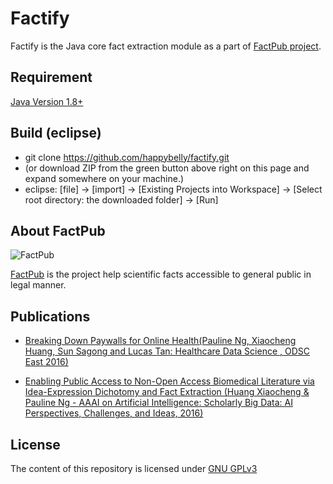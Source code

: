 # Factify

Factify is the Java core fact extraction module as a part of [FactPub project](http://factpub.org/).

Requirement
-----------

[Java Version 1.8+](java.com/download/)

Build (eclipse)
---------------

*  git clone https://github.com/happybelly/factify.git
*  (or download ZIP from the green button above right on this page and expand somewhere on your machine.)
*  eclipse: [file] -> [import] -> [Existing Projects into Workspace] -> [Select root directory: the downloaded folder] -> [Run]

About FactPub
-------------

![FactPub](http://factpub.org/img/logo_factpub.png)

[FactPub](http://factpub.org/) is the project help scientific facts accessible to general public in legal manner.

Publications
------------

* [Breaking Down Paywalls for Online Health(Pauline Ng, Xiaocheng Huang, Sun Sagong and Lucas Tan: Healthcare Data Science , ODSC East 2016)](https://www.opendatascience.com/conferences/pauline-ng-breaking-down-paywalls-for-online-health/)

* [Enabling Public Access to Non-Open Access Biomedical Literature via Idea-Expression Dichotomy and Fact Extraction (Huang Xiaocheng & Pauline Ng - AAAI on Artificial Intelligence: Scholarly Big Data: AI Perspectives, Challenges, and Ideas, 2016)](http://www.aaai.org/ocs/index.php/WS/AAAIW16/paper/viewPaper/12557)

License
-------

The content of this repository is licensed under [GNU GPLv3](http://choosealicense.com/licenses/gpl-3.0/)
